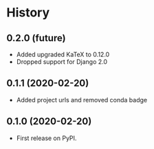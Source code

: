# History

## 0.2.0 (future)

- Added upgraded KaTeX to 0.12.0
- Dropped support for Django 2.0

## 0.1.1 (2020-02-20)

- Added project urls and removed conda badge

## 0.1.0 (2020-02-20)

- First release on PyPI.
